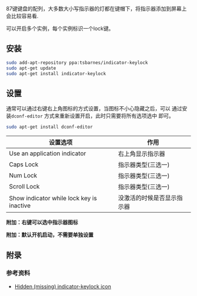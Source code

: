 87键键盘的配列，大多数大小写指示器的灯都在键帽下，将指示器添加到屏幕上会比较容易看.

可以开启多个实例，每个实例标识一个lock键。

## 安装

```bash
sudo add-apt-repository ppa:tsbarnes/indicator-keylock
sudo apt-get update
sudo apt-get install indicator-keylock
```



## 设置

通常可以通过右键右上角图标的方式设置，当图标不小心隐藏之后，可以
通过安装`dconf-editor` 方式来重新设置开启，此时只需要将所有选项选中
即可。

```bash
sudo apt-get install dconf-editor
```



| 设置选项                                  | 作用                       |
| ----------------------------------------- | -------------------------- |
| Use an application indicator              | 右上角显示指示器           |
| Caps Lock                                 | 指示器类型(三选一)         |
| Num Lock                                  | 指示器类型(三选一)         |
| Scroll Lock                               | 指示器类型(三选一)         |
| Show indicator while lock key is inactive | 没激活的时候是否显示指示器 |

**附加：右键可以选中指示器图标**

**附加：默认开机启动，不需要单独设置**



## 附录

### 参考资料

* [Hidden (missing) indicator-keylock icon](https://askubuntu.com/questions/1164680/hidden-missing-indicator-keylock-icon)

